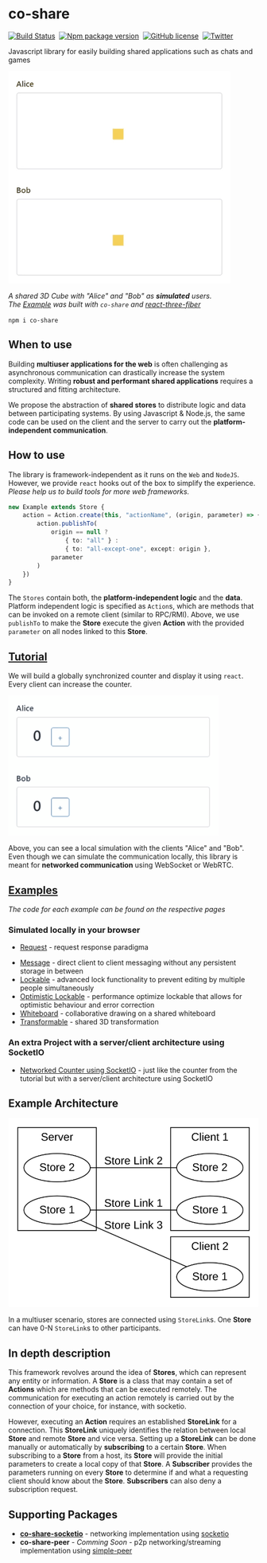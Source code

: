 # co-share

[![Build Status](https://img.shields.io/github/workflow/status/cocoss-org/co-share/Depolyment)](https://github.com/cocoss-org/co-share/actions)&nbsp;
[![Npm package version](https://badgen.net/npm/v/co-share)](https://npmjs.com/package/co-share)&nbsp;
[![GitHub license](https://img.shields.io/github/license/cocoss-org/co-share.svg)](https://github.com/cocoss-org/co-share/blob/master/LICENSE)&nbsp;
[![Twitter](https://badgen.net/badge/icon/twitter?icon=twitter&label)](https://twitter.com/BelaBohlender)

Javascript library for easily building shared applications such as chats and games

![Transformable Example](transformable-example.gif)

*A shared 3D Cube with "Alice" and "Bob" as **simulated** users.  
The [Example](https://cocoss-org.github.io/co-share/transformable/) was built with `co-share` and [react-three-fiber](https://github.com/pmndrs/react-three-fiber)*

`npm i co-share`

## **When to use**

Building **multiuser applications for the web** is often challenging as asynchronous communication can drastically increase the system complexity.
Writing **robust and performant shared applications** requires a structured and fitting architecture.

We propose the abstraction of **shared stores** to distribute logic and data between participating systems.
By using Javascript & Node.js, the same code can be used on the client and the server to carry out the **platform-independent communication**.

## **How to use**

The library is framework-independent as it runs on the `Web` and `NodeJS`. However, we provide `react` hooks out of the box to simplify the experience. _Please help us to build tools for more web frameworks._

```typescript
new Example extends Store {
    action = Action.create(this, "actionName", (origin, parameter) => {
        action.publishTo(
            origin == null ?
                { to: "all" } :
                { to: "all-except-one", except: origin },
            parameter
        )
    })
}
```

The `Stores` contain both, the **platform-independent logic** and the **data**. Platform independent logic is specified as `Action`s, which are methods that can be invoked on a remote client (similar to RPC/RMI). Above, we use `publishTo` to make the **Store** execute the given **Action** with the provided `parameter` on all nodes linked to this **Store**.

## [**Tutorial**](https://cocoss-org.github.io/co-share/counter)


We will build a globally synchronized counter and display it using `react`. Every client can increase the counter.

![Counter Example](counter-example.gif)

Above, you can see a local simulation with the clients "Alice" and "Bob". Even though we can simulate the communication locally, this library is meant for **networked communication** using WebSocket or WebRTC.

## [**Examples**](https://cocoss-org.github.io/co-share)

_The code for each example can be found on the respective pages_

### Simulated locally in your browser

-   [Request](https://cocoss-org.github.io/co-share/request) - request response paradigma
<!-- * [Group Chat](https://cocoss-org.github.io/co-share/group-chat) - a whatsapp like chat implementation -->
-   [Message](https://cocoss-org.github.io/co-share/message) - direct client to client messaging without any persistent storage in between
-   [Lockable](https://cocoss-org.github.io/co-share/lockable) - advanced lock functionality to prevent editing by multiple people simultaneously
-   [Optimistic Lockable](https://cocoss-org.github.io/co-share/optimistic-lockable) - performance optimize lockable that allows for optimistic behaviour and error correction
-   [Whiteboard](https://cocoss-org.github.io/co-share/whiteboard) - collaborative drawing on a shared whiteboard
-   [Transformable](https://cocoss-org.github.io/co-share/transformable) - shared 3D transformation

### An extra Project with a server/client architecture using SocketIO

-   [Networked Counter using SocketIO](https://github.com/cocoss-org/co-share-socketio-counter-example) - just like the counter from the tutorial but with a server/client architecture using SocketIO

## Example Architecture

![Sample Architecture Graph](graph.svg)

In a multiuser scenario, stores are connected using `StoreLink`s. One **Store** can have 0-N `StoreLink`s to other participants.

## **In depth description**

This framework revolves around the idea of **Stores**, which can represent any entity or information. A **Store** is a class that may contain a set of **Actions** which are methods that can be executed remotely. The communication for executing an action remotely is carried out by the connection of your choice, for instance, with socketio.

However, executing an **Action** requires an established **StoreLink** for a connection. This **StoreLink** uniquely identifies the relation between local **Store** and remote **Store** and vice versa.
Setting up a **StoreLink** can be done manually or automatically by **subscribing** to a certain **Store**. When subscribing to a **Store** from a host, its **Store** will provide the initial parameters to create a local copy of that **Store**. A **Subscriber** provides the parameters running on every **Store** to determine if and what a requesting client should know about the **Store**. **Subscribers** can also deny a subscription request.

## Supporting Packages

-   [**co-share-socketio**](https://github.com/cocoss-org/co-share-socketio) - networking implementation using [socketio](https://github.com/socketio/socket.io)
-   **co-share-peer** - _Comming Soon_ - p2p networking/streaming implementation using [simple-peer](https://github.com/feross/simple-peer)
<!---   **co-share-geckosio** - _Idea_ - networking implementation using [geckosio](https://github.com/geckosio/geckos.io)-->
